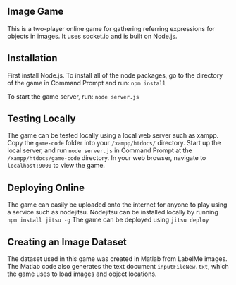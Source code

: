 ## Image Game

This is a two-player online game for gathering referring expressions for objects in images. It uses socket.io and is built on Node.js.

## Installation

First install Node.js.  To install all of the node packages, go to the directory of the game in Command Prompt and run: ```npm install```

To start the game server, run: ```node server.js```

## Testing Locally

The game can be tested locally using a local web server such as xampp.  Copy the ```game-code``` folder into your ```/xampp/htdocs/``` directory.  Start up the local server, and run ```node server.js``` in Command Prompt at the ```/xampp/htdocs/game-code``` directory.  In your web browser, navigate to ```localhost:9000``` to view the game.  

## Deploying Online

The game can easily be uploaded onto the internet for anyone to play using a service such as nodejitsu.  Nodejitsu can be installed locally by running ```npm install jitsu -g```  The game can be deployed using ```jitsu deploy```

## Creating an Image Dataset

The dataset used in this game was created in Matlab from LabelMe images.  The Matlab code also generates the text document ```inputFileNew.txt```, which the game uses to load images and object locations.  
